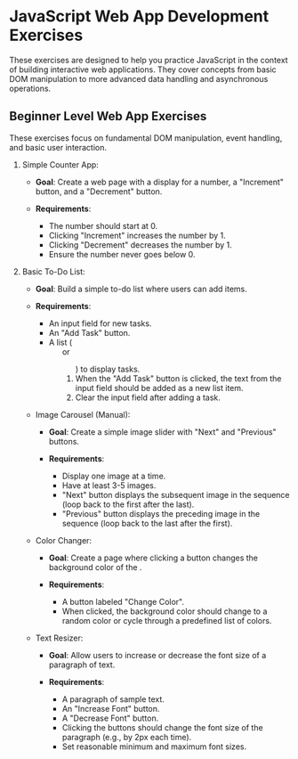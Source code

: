 # JavaScript Web App Development Exercises
These exercises are designed to help you practice JavaScript in the context of building interactive web applications. They cover concepts from basic DOM manipulation to more advanced data handling and asynchronous operations.

## Beginner Level Web App Exercises
These exercises focus on fundamental DOM manipulation, event handling, and basic user interaction.

1. Simple Counter App:
    * **Goal**: Create a web page with a display for a number, a "Increment" button, and a "Decrement" button.

    * **Requirements**: 
        * The number should start at 0.
        * Clicking "Increment" increases the number by 1.
        * Clicking "Decrement" decreases the number by 1.
        * Ensure the number never goes below 0.

2. Basic To-Do List:
    * **Goal**: Build a simple to-do list where users can add items.

    * **Requirements**: 
        * An input field for new tasks.
        * An "Add Task" button.
        * A list (<ul> or <ol>) to display tasks.
        * When the "Add Task" button is clicked, the text from the input field should be added as a new list item.
        * Clear the input field after adding a task.

3. Image Carousel (Manual):
    * **Goal**: Create a simple image slider with "Next" and "Previous" buttons.

    * **Requirements**: 
        * Display one image at a time.
        * Have at least 3-5 images.
        * "Next" button displays the subsequent image in the sequence (loop back to the first after the last).
        * "Previous" button displays the preceding image in the sequence (loop back to the last after the first).

4. Color Changer:
    * **Goal**: Create a page where clicking a button changes the background color of the <body>.

    * **Requirements**: 
        * A button labeled "Change Color".
        * When clicked, the background color should change to a random color or cycle through a predefined list of colors.

5. Text Resizer:
    * **Goal**: Allow users to increase or decrease the font size of a paragraph of text.

    * **Requirements**: 
        * A paragraph of sample text.
        * An "Increase Font" button.
        * A "Decrease Font" button.
        * Clicking the buttons should change the font size of the paragraph (e.g., by 2px each time).
        * Set reasonable minimum and maximum font sizes.

